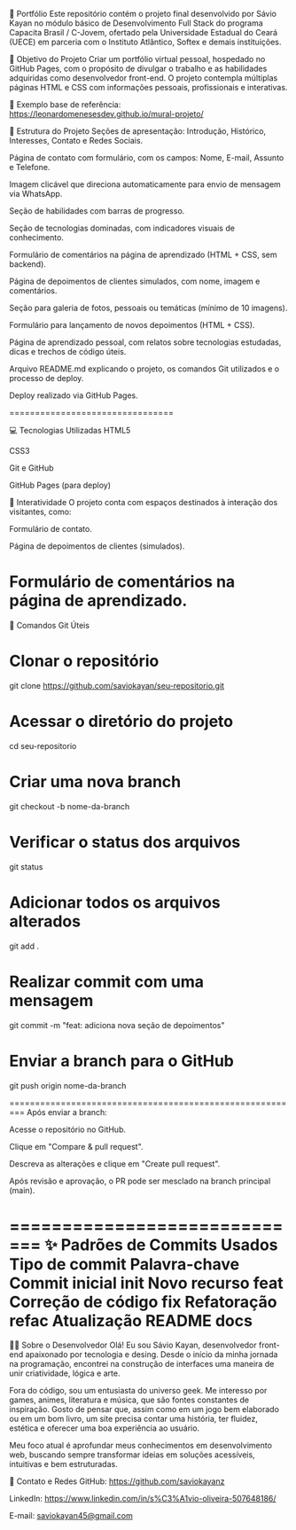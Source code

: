 
🚀 Portfólio
Este repositório contém o projeto final desenvolvido por Sávio Kayan no módulo básico de Desenvolvimento Full Stack do programa Capacita Brasil / C-Jovem, ofertado pela Universidade Estadual do Ceará (UECE) em parceria com o Instituto Atlântico, Softex e demais instituições.

📌 Objetivo do Projeto
Criar um portfólio virtual pessoal, hospedado no GitHub Pages, com o propósito de divulgar o trabalho e as habilidades adquiridas como desenvolvedor front-end. O projeto contempla múltiplas páginas HTML e CSS com informações pessoais, profissionais e interativas.

🔗 Exemplo base de referência: https://leonardomenesesdev.github.io/mural-projeto/

🧩 Estrutura do Projeto
Seções de apresentação: Introdução, Histórico, Interesses, Contato e Redes Sociais.

Página de contato com formulário, com os campos: Nome, E-mail, Assunto e Telefone.

Imagem clicável que direciona automaticamente para envio de mensagem via WhatsApp.

Seção de habilidades com barras de progresso.

Seção de tecnologias dominadas, com indicadores visuais de conhecimento.

Formulário de comentários na página de aprendizado (HTML + CSS, sem backend).

Página de depoimentos de clientes simulados, com nome, imagem e comentários.

Seção para galeria de fotos, pessoais ou temáticas (mínimo de 10 imagens).

Formulário para lançamento de novos depoimentos (HTML + CSS).

Página de aprendizado pessoal, com relatos sobre tecnologias estudadas, dicas e trechos de código úteis.

Arquivo README.md explicando o projeto, os comandos Git utilizados e o processo de deploy.

Deploy realizado via GitHub Pages.

================================

💻 Tecnologias Utilizadas
HTML5

CSS3

Git e GitHub

GitHub Pages (para deploy)

💬 Interatividade
O projeto conta com espaços destinados à interação dos visitantes, como:

Formulário de contato.

Página de depoimentos de clientes (simulados).

Formulário de comentários na página de aprendizado.
=================================

🧭 Comandos Git Úteis

# Clonar o repositório
git clone https://github.com/saviokayan/seu-repositorio.git

# Acessar o diretório do projeto
cd seu-repositorio

# Criar uma nova branch
git checkout -b nome-da-branch

# Verificar o status dos arquivos
git status

# Adicionar todos os arquivos alterados
git add .

# Realizar commit com uma mensagem
git commit -m "feat: adiciona nova seção de depoimentos"

# Enviar a branch para o GitHub
git push origin nome-da-branch

=========================================================
Após enviar a branch:

Acesse o repositório no GitHub.

Clique em "Compare & pull request".

Descreva as alterações e clique em "Create pull request".

Após revisão e aprovação, o PR pode ser mesclado na branch principal (main).

=============================
✨ Padrões de Commits Usados
Tipo de commit	Palavra-chave
Commit inicial	init
Novo recurso	feat
Correção de código	fix
Refatoração	refac
Atualização README	docs
========================
👨‍💻 Sobre o Desenvolvedor
Olá! Eu sou Sávio Kayan, desenvolvedor front-end apaixonado por tecnologia e desing. Desde o início da minha jornada na programação, encontrei na construção de interfaces uma maneira de unir criatividade, lógica e arte.

Fora do código, sou um entusiasta do universo geek. Me interesso por games, animes, literatura e música, que são fontes constantes de inspiração. Gosto de pensar que, assim como em um jogo bem elaborado ou em um bom livro, um site precisa contar uma história, ter fluidez, estética e oferecer uma boa experiência ao usuário.

Meu foco atual é aprofundar meus conhecimentos em desenvolvimento web, buscando sempre transformar ideias em soluções acessíveis, intuitivas e bem estruturadas.

🔗 Contato e Redes
GitHub: https://github.com/saviokayanz

LinkedIn: https://www.linkedin.com/in/s%C3%A1vio-oliveira-507648186/

E-mail: saviokayan45@gmail.com


